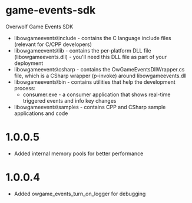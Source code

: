 # game-events-sdk
Overwolf Game Events SDK


- libowgameevents\include - contains the C language include files (relevant for C/CPP developers)
- libowgameevents\lib - contains the per-platform DLL file (libowgameevents.dll) - you'll need this DLL file as part of your deployment
- libowgameevents\csharp - contains the OwGameEventsDllWrapper.cs file, which is a CSharp wrapper (p-invoke) around libowgameevents.dll
- libowgameevents\bin - contains utilities that help the development process:
  - consumer.exe - a consumer application that shows real-time triggered events and info key changes
- libowgameevents\samples - contains CPP and CSharp sample applications and code


# 1.0.0.5

- Added internal memory pools for better performance

# 1.0.0.4

- Added owgame_events_turn_on_logger for debugging